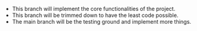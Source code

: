 - This branch will implement the core functionalities of the project.
- This branch will be trimmed down to have the least code possible.
- The main branch will be the testing ground and implement more things.
